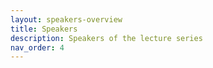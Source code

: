 ```yaml
---
layout: speakers-overview
title: Speakers
description: Speakers of the lecture series
nav_order: 4
---
```

